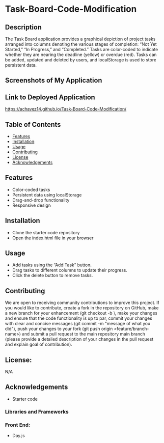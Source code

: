 # Task-Board-Code-Modification

## Description
The Task Board application provides a graphical depiction of project tasks arranged into columns denoting the various stages of completion: “Not Yet Started,” “In Progress,” and “Completed.” Tasks are color-coded to indicate whether they are nearing the deadline (yellow) or overdue (red). Tasks can be added, updated and deleted by users, and localStorage is used to store persistent data.

## Screenshots of My Application

## Link to Deployed Application
https://achavez14.github.io/Task-Board-Code-Modification/

## Table of Contents
- [Features](#features)
- [Installation](#installation)
- [Usage](#usage)
- [Contributing](#contributing)
- [License](#license)
- [Acknowledgements](#acknowledgements)

## Features
- Color-coded tasks
- Persistent data using localStorage
- Drag-and-drop functionality
- Responsive design

## Installation
- Clone the starter code repository
- Open the index.html file in your browser

## Usage
- Add tasks using the “Add Task” button.
- Drag tasks to different columns to update their progress.
- Click the delete button to remove tasks.

## Contributing
We are open to receiving community contributions to improve this project. If you would like to contribute, create a fork in the repository on GitHub, make a new branch for your enhancement (git checkout -b ), make your changes and ensure that the code functionality is up to par, commit your changes with clear and concise messages (git commit -m "message of what you did"), push your changes to your fork (git push origin <feature/branch-name>) and submit a pull request to the main repository main branch (please provide a detailed description of your changes in the pull request and explain goal of contribution).

## License:
N/A

## Acknowledgements
- Starter code

### Libraries and Frameworks

### Front End:
- Day.js
